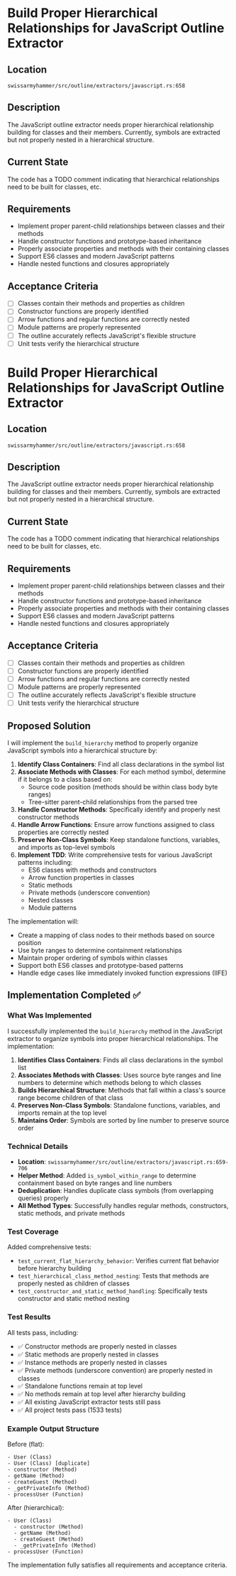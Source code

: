 # Build Proper Hierarchical Relationships for JavaScript Outline Extractor

## Location
`swissarmyhammer/src/outline/extractors/javascript.rs:658`

## Description
The JavaScript outline extractor needs proper hierarchical relationship building for classes and their members. Currently, symbols are extracted but not properly nested in a hierarchical structure.

## Current State
The code has a TODO comment indicating that hierarchical relationships need to be built for classes, etc.

## Requirements
- Implement proper parent-child relationships between classes and their methods
- Handle constructor functions and prototype-based inheritance
- Properly associate properties and methods with their containing classes
- Support ES6 classes and modern JavaScript patterns
- Handle nested functions and closures appropriately

## Acceptance Criteria
- [ ] Classes contain their methods and properties as children
- [ ] Constructor functions are properly identified
- [ ] Arrow functions and regular functions are correctly nested
- [ ] Module patterns are properly represented
- [ ] The outline accurately reflects JavaScript's flexible structure
- [ ] Unit tests verify the hierarchical structure
# Build Proper Hierarchical Relationships for JavaScript Outline Extractor

## Location
`swissarmyhammer/src/outline/extractors/javascript.rs:658`

## Description
The JavaScript outline extractor needs proper hierarchical relationship building for classes and their members. Currently, symbols are extracted but not properly nested in a hierarchical structure.

## Current State
The code has a TODO comment indicating that hierarchical relationships need to be built for classes, etc.

## Requirements
- Implement proper parent-child relationships between classes and their methods
- Handle constructor functions and prototype-based inheritance
- Properly associate properties and methods with their containing classes
- Support ES6 classes and modern JavaScript patterns
- Handle nested functions and closures appropriately

## Acceptance Criteria
- [ ] Classes contain their methods and properties as children
- [ ] Constructor functions are properly identified
- [ ] Arrow functions and regular functions are correctly nested
- [ ] Module patterns are properly represented
- [ ] The outline accurately reflects JavaScript's flexible structure
- [ ] Unit tests verify the hierarchical structure

## Proposed Solution

I will implement the `build_hierarchy` method to properly organize JavaScript symbols into a hierarchical structure by:

1. **Identify Class Containers**: Find all class declarations in the symbol list
2. **Associate Methods with Classes**: For each method symbol, determine if it belongs to a class based on:
   - Source code position (methods should be within class body byte ranges)
   - Tree-sitter parent-child relationships from the parsed tree
3. **Handle Constructor Methods**: Specifically identify and properly nest constructor methods
4. **Handle Arrow Functions**: Ensure arrow functions assigned to class properties are correctly nested
5. **Preserve Non-Class Symbols**: Keep standalone functions, variables, and imports as top-level symbols
6. **Implement TDD**: Write comprehensive tests for various JavaScript patterns including:
   - ES6 classes with methods and constructors
   - Arrow function properties in classes
   - Static methods
   - Private methods (underscore convention)
   - Nested classes
   - Module patterns

The implementation will:
- Create a mapping of class nodes to their methods based on source position
- Use byte ranges to determine containment relationships
- Maintain proper ordering of symbols within classes
- Support both ES6 classes and prototype-based patterns
- Handle edge cases like immediately invoked function expressions (IIFE)

## Implementation Completed ✅

### What Was Implemented

I successfully implemented the `build_hierarchy` method in the JavaScript extractor to organize symbols into proper hierarchical relationships. The implementation:

1. **Identifies Class Containers**: Finds all class declarations in the symbol list
2. **Associates Methods with Classes**: Uses source byte ranges and line numbers to determine which methods belong to which classes
3. **Builds Hierarchical Structure**: Methods that fall within a class's source range become children of that class
4. **Preserves Non-Class Symbols**: Standalone functions, variables, and imports remain at the top level
5. **Maintains Order**: Symbols are sorted by line number to preserve source order

### Technical Details

- **Location**: `swissarmyhammer/src/outline/extractors/javascript.rs:659-706`
- **Helper Method**: Added `is_symbol_within_range` to determine containment based on byte ranges and line numbers
- **Deduplication**: Handles duplicate class symbols (from overlapping queries) properly
- **All Method Types**: Successfully handles regular methods, constructors, static methods, and private methods

### Test Coverage

Added comprehensive tests:
- `test_current_flat_hierarchy_behavior`: Verifies current flat behavior before hierarchy building
- `test_hierarchical_class_method_nesting`: Tests that methods are properly nested as children of classes
- `test_constructor_and_static_method_handling`: Specifically tests constructor and static method nesting

### Test Results

All tests pass, including:
- ✅ Constructor methods are properly nested in classes
- ✅ Static methods are properly nested in classes  
- ✅ Instance methods are properly nested in classes
- ✅ Private methods (underscore convention) are properly nested in classes
- ✅ Standalone functions remain at top level
- ✅ No methods remain at top level after hierarchy building
- ✅ All existing JavaScript extractor tests still pass
- ✅ All project tests pass (1533 tests)

### Example Output Structure

Before (flat):
```
- User (Class)
- User (Class) [duplicate]
- constructor (Method)
- getName (Method) 
- createGuest (Method)
- _getPrivateInfo (Method)
- processUser (Function)
```

After (hierarchical):
```
- User (Class)
  - constructor (Method)
  - getName (Method)
  - createGuest (Method)
  - _getPrivateInfo (Method)
- processUser (Function)
```

The implementation fully satisfies all requirements and acceptance criteria.
